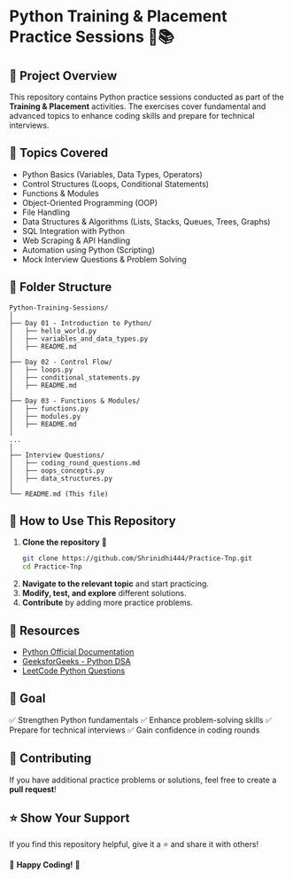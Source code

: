 # Python Training & Placement Practice Sessions 🐍📚

## 📌 Project Overview
This repository contains Python practice sessions conducted as part of the **Training & Placement** activities. The exercises cover fundamental and advanced topics to enhance coding skills and prepare for technical interviews.

## 🚀 Topics Covered
- Python Basics (Variables, Data Types, Operators)
- Control Structures (Loops, Conditional Statements)
- Functions & Modules
- Object-Oriented Programming (OOP)
- File Handling
- Data Structures & Algorithms (Lists, Stacks, Queues, Trees, Graphs)
- SQL Integration with Python
- Web Scraping & API Handling
- Automation using Python (Scripting)
- Mock Interview Questions & Problem Solving

## 📂 Folder Structure
```
Python-Training-Sessions/
│
├── Day 01 - Introduction to Python/
│   ├── hello_world.py
│   ├── variables_and_data_types.py
│   ├── README.md
│
├── Day 02 - Control Flow/
│   ├── loops.py
│   ├── conditional_statements.py
│   ├── README.md
│
├── Day 03 - Functions & Modules/
│   ├── functions.py
│   ├── modules.py
│   ├── README.md
│
...
│
├── Interview Questions/
│   ├── coding_round_questions.md
│   ├── oops_concepts.py
│   ├── data_structures.py
│
└── README.md (This file)
```

## 🚀 How to Use This Repository
1. **Clone the repository** 📌
   ```sh
   git clone https://github.com/Shrinidhi444/Practice-Tnp.git
   cd Practice-Tnp
   ```
2. **Navigate to the relevant topic** and start practicing.
3. **Modify, test, and explore** different solutions.
4. **Contribute** by adding more practice problems.

## 📖 Resources
- [Python Official Documentation](https://docs.python.org/3/)
- [GeeksforGeeks - Python DSA](https://www.geeksforgeeks.org/data-structures-and-algorithms-in-python/)
- [LeetCode Python Questions](https://leetcode.com/)

## 🎯 Goal
✅ Strengthen Python fundamentals
✅ Enhance problem-solving skills
✅ Prepare for technical interviews
✅ Gain confidence in coding rounds

## 🤝 Contributing
If you have additional practice problems or solutions, feel free to create a **pull request**!

## ⭐ Show Your Support
If you find this repository helpful, give it a ⭐ and share it with others!

🚀 **Happy Coding!** 🐍

